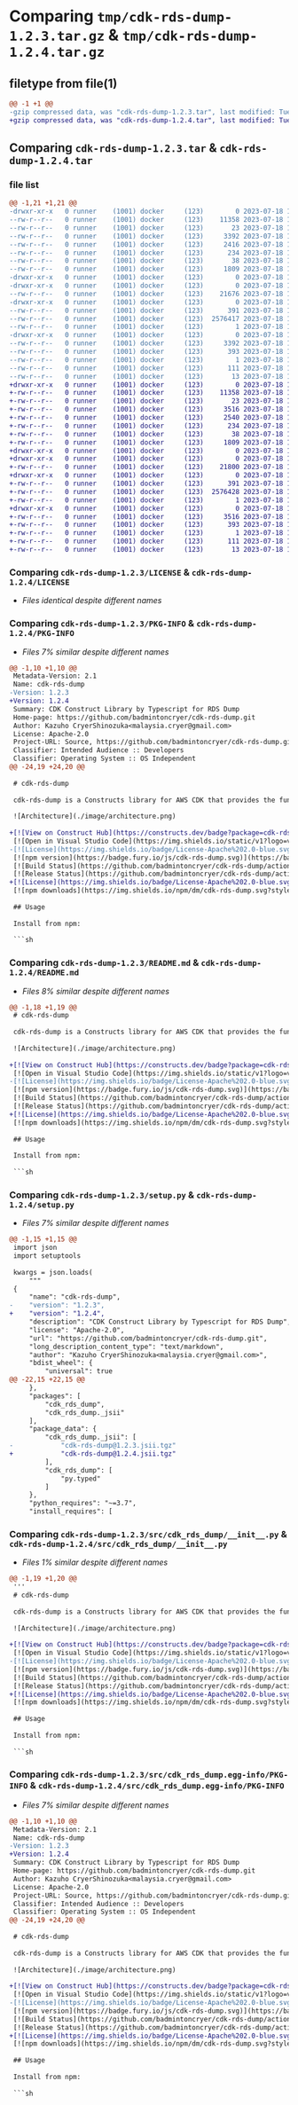 # Comparing `tmp/cdk-rds-dump-1.2.3.tar.gz` & `tmp/cdk-rds-dump-1.2.4.tar.gz`

## filetype from file(1)

```diff
@@ -1 +1 @@
-gzip compressed data, was "cdk-rds-dump-1.2.3.tar", last modified: Tue Jul 18 14:20:15 2023, max compression
+gzip compressed data, was "cdk-rds-dump-1.2.4.tar", last modified: Tue Jul 18 15:20:55 2023, max compression
```

## Comparing `cdk-rds-dump-1.2.3.tar` & `cdk-rds-dump-1.2.4.tar`

### file list

```diff
@@ -1,21 +1,21 @@
-drwxr-xr-x   0 runner    (1001) docker     (123)        0 2023-07-18 14:20:15.084325 cdk-rds-dump-1.2.3/
--rw-r--r--   0 runner    (1001) docker     (123)    11358 2023-07-18 14:20:03.000000 cdk-rds-dump-1.2.3/LICENSE
--rw-r--r--   0 runner    (1001) docker     (123)       23 2023-07-18 14:20:03.000000 cdk-rds-dump-1.2.3/MANIFEST.in
--rw-r--r--   0 runner    (1001) docker     (123)     3392 2023-07-18 14:20:15.084325 cdk-rds-dump-1.2.3/PKG-INFO
--rw-r--r--   0 runner    (1001) docker     (123)     2416 2023-07-18 14:20:03.000000 cdk-rds-dump-1.2.3/README.md
--rw-r--r--   0 runner    (1001) docker     (123)      234 2023-07-18 14:20:03.000000 cdk-rds-dump-1.2.3/pyproject.toml
--rw-r--r--   0 runner    (1001) docker     (123)       38 2023-07-18 14:20:15.084325 cdk-rds-dump-1.2.3/setup.cfg
--rw-r--r--   0 runner    (1001) docker     (123)     1809 2023-07-18 14:20:03.000000 cdk-rds-dump-1.2.3/setup.py
-drwxr-xr-x   0 runner    (1001) docker     (123)        0 2023-07-18 14:20:15.080325 cdk-rds-dump-1.2.3/src/
-drwxr-xr-x   0 runner    (1001) docker     (123)        0 2023-07-18 14:20:15.080325 cdk-rds-dump-1.2.3/src/cdk_rds_dump/
--rw-r--r--   0 runner    (1001) docker     (123)    21676 2023-07-18 14:20:03.000000 cdk-rds-dump-1.2.3/src/cdk_rds_dump/__init__.py
-drwxr-xr-x   0 runner    (1001) docker     (123)        0 2023-07-18 14:20:15.080325 cdk-rds-dump-1.2.3/src/cdk_rds_dump/_jsii/
--rw-r--r--   0 runner    (1001) docker     (123)      391 2023-07-18 14:20:03.000000 cdk-rds-dump-1.2.3/src/cdk_rds_dump/_jsii/__init__.py
--rw-r--r--   0 runner    (1001) docker     (123)  2576417 2023-07-18 14:20:03.000000 cdk-rds-dump-1.2.3/src/cdk_rds_dump/_jsii/cdk-rds-dump@1.2.3.jsii.tgz
--rw-r--r--   0 runner    (1001) docker     (123)        1 2023-07-18 14:20:03.000000 cdk-rds-dump-1.2.3/src/cdk_rds_dump/py.typed
-drwxr-xr-x   0 runner    (1001) docker     (123)        0 2023-07-18 14:20:15.080325 cdk-rds-dump-1.2.3/src/cdk_rds_dump.egg-info/
--rw-r--r--   0 runner    (1001) docker     (123)     3392 2023-07-18 14:20:15.000000 cdk-rds-dump-1.2.3/src/cdk_rds_dump.egg-info/PKG-INFO
--rw-r--r--   0 runner    (1001) docker     (123)      393 2023-07-18 14:20:15.000000 cdk-rds-dump-1.2.3/src/cdk_rds_dump.egg-info/SOURCES.txt
--rw-r--r--   0 runner    (1001) docker     (123)        1 2023-07-18 14:20:15.000000 cdk-rds-dump-1.2.3/src/cdk_rds_dump.egg-info/dependency_links.txt
--rw-r--r--   0 runner    (1001) docker     (123)      111 2023-07-18 14:20:15.000000 cdk-rds-dump-1.2.3/src/cdk_rds_dump.egg-info/requires.txt
--rw-r--r--   0 runner    (1001) docker     (123)       13 2023-07-18 14:20:15.000000 cdk-rds-dump-1.2.3/src/cdk_rds_dump.egg-info/top_level.txt
+drwxr-xr-x   0 runner    (1001) docker     (123)        0 2023-07-18 15:20:55.720733 cdk-rds-dump-1.2.4/
+-rw-r--r--   0 runner    (1001) docker     (123)    11358 2023-07-18 15:20:40.000000 cdk-rds-dump-1.2.4/LICENSE
+-rw-r--r--   0 runner    (1001) docker     (123)       23 2023-07-18 15:20:40.000000 cdk-rds-dump-1.2.4/MANIFEST.in
+-rw-r--r--   0 runner    (1001) docker     (123)     3516 2023-07-18 15:20:55.720733 cdk-rds-dump-1.2.4/PKG-INFO
+-rw-r--r--   0 runner    (1001) docker     (123)     2540 2023-07-18 15:20:40.000000 cdk-rds-dump-1.2.4/README.md
+-rw-r--r--   0 runner    (1001) docker     (123)      234 2023-07-18 15:20:40.000000 cdk-rds-dump-1.2.4/pyproject.toml
+-rw-r--r--   0 runner    (1001) docker     (123)       38 2023-07-18 15:20:55.720733 cdk-rds-dump-1.2.4/setup.cfg
+-rw-r--r--   0 runner    (1001) docker     (123)     1809 2023-07-18 15:20:40.000000 cdk-rds-dump-1.2.4/setup.py
+drwxr-xr-x   0 runner    (1001) docker     (123)        0 2023-07-18 15:20:55.716733 cdk-rds-dump-1.2.4/src/
+drwxr-xr-x   0 runner    (1001) docker     (123)        0 2023-07-18 15:20:55.716733 cdk-rds-dump-1.2.4/src/cdk_rds_dump/
+-rw-r--r--   0 runner    (1001) docker     (123)    21800 2023-07-18 15:20:40.000000 cdk-rds-dump-1.2.4/src/cdk_rds_dump/__init__.py
+drwxr-xr-x   0 runner    (1001) docker     (123)        0 2023-07-18 15:20:55.720733 cdk-rds-dump-1.2.4/src/cdk_rds_dump/_jsii/
+-rw-r--r--   0 runner    (1001) docker     (123)      391 2023-07-18 15:20:40.000000 cdk-rds-dump-1.2.4/src/cdk_rds_dump/_jsii/__init__.py
+-rw-r--r--   0 runner    (1001) docker     (123)  2576428 2023-07-18 15:20:40.000000 cdk-rds-dump-1.2.4/src/cdk_rds_dump/_jsii/cdk-rds-dump@1.2.4.jsii.tgz
+-rw-r--r--   0 runner    (1001) docker     (123)        1 2023-07-18 15:20:40.000000 cdk-rds-dump-1.2.4/src/cdk_rds_dump/py.typed
+drwxr-xr-x   0 runner    (1001) docker     (123)        0 2023-07-18 15:20:55.716733 cdk-rds-dump-1.2.4/src/cdk_rds_dump.egg-info/
+-rw-r--r--   0 runner    (1001) docker     (123)     3516 2023-07-18 15:20:55.000000 cdk-rds-dump-1.2.4/src/cdk_rds_dump.egg-info/PKG-INFO
+-rw-r--r--   0 runner    (1001) docker     (123)      393 2023-07-18 15:20:55.000000 cdk-rds-dump-1.2.4/src/cdk_rds_dump.egg-info/SOURCES.txt
+-rw-r--r--   0 runner    (1001) docker     (123)        1 2023-07-18 15:20:55.000000 cdk-rds-dump-1.2.4/src/cdk_rds_dump.egg-info/dependency_links.txt
+-rw-r--r--   0 runner    (1001) docker     (123)      111 2023-07-18 15:20:55.000000 cdk-rds-dump-1.2.4/src/cdk_rds_dump.egg-info/requires.txt
+-rw-r--r--   0 runner    (1001) docker     (123)       13 2023-07-18 15:20:55.000000 cdk-rds-dump-1.2.4/src/cdk_rds_dump.egg-info/top_level.txt
```

### Comparing `cdk-rds-dump-1.2.3/LICENSE` & `cdk-rds-dump-1.2.4/LICENSE`

 * *Files identical despite different names*

### Comparing `cdk-rds-dump-1.2.3/PKG-INFO` & `cdk-rds-dump-1.2.4/PKG-INFO`

 * *Files 7% similar despite different names*

```diff
@@ -1,10 +1,10 @@
 Metadata-Version: 2.1
 Name: cdk-rds-dump
-Version: 1.2.3
+Version: 1.2.4
 Summary: CDK Construct Library by Typescript for RDS Dump
 Home-page: https://github.com/badmintoncryer/cdk-rds-dump.git
 Author: Kazuho CryerShinozuka<malaysia.cryer@gmail.com>
 License: Apache-2.0
 Project-URL: Source, https://github.com/badmintoncryer/cdk-rds-dump.git
 Classifier: Intended Audience :: Developers
 Classifier: Operating System :: OS Independent
@@ -24,19 +24,20 @@
 
 # cdk-rds-dump
 
 cdk-rds-dump is a Constructs library for AWS CDK that provides the functionality to dump the contents of Amazon RDS, generate it as an SQL file, and store it in Amazon S3.
 
 ![Architecture](./image/architecture.png)
 
+[![View on Construct Hub](https://constructs.dev/badge?package=cdk-rds-dump)](https://constructs.dev/packages/cdk-rds-dump)
 [![Open in Visual Studio Code](https://img.shields.io/static/v1?logo=visualstudiocode&label=&message=Open%20in%20Visual%20Studio%20Code&labelColor=2c2c32&color=007acc&logoColor=007acc)](https://open.vscode.dev/badmintoncryer/cdk-rds-dump)
-[![License](https://img.shields.io/badge/License-Apache%202.0-blue.svg)](https://opensource.org/licenses/Apache-2.0)
 [![npm version](https://badge.fury.io/js/cdk-rds-dump.svg)](https://badge.fury.io/js/cdk-rds-dump)
 [![Build Status](https://github.com/badmintoncryer/cdk-rds-dump/actions/workflows/build.yml/badge.svg)](https://github.com/badmintoncryer/cdk-rds-dump/actions/workflows/build.yml)
 [![Release Status](https://github.com/badmintoncryer/cdk-rds-dump/actions/workflows/release.yml/badge.svg)](https://github.com/badmintoncryer/cdk-rds-dump/actions/workflows/release.yml)
+[![License](https://img.shields.io/badge/License-Apache%202.0-blue.svg)](https://opensource.org/licenses/Apache-2.0)
 [![npm downloads](https://img.shields.io/npm/dm/cdk-rds-dump.svg?style=flat)](https://www.npmjs.com/package/cdk-rds-dump)
 
 ## Usage
 
 Install from npm:
 
 ```sh
```

### Comparing `cdk-rds-dump-1.2.3/README.md` & `cdk-rds-dump-1.2.4/README.md`

 * *Files 8% similar despite different names*

```diff
@@ -1,18 +1,19 @@
 # cdk-rds-dump
 
 cdk-rds-dump is a Constructs library for AWS CDK that provides the functionality to dump the contents of Amazon RDS, generate it as an SQL file, and store it in Amazon S3.
 
 ![Architecture](./image/architecture.png)
 
+[![View on Construct Hub](https://constructs.dev/badge?package=cdk-rds-dump)](https://constructs.dev/packages/cdk-rds-dump)
 [![Open in Visual Studio Code](https://img.shields.io/static/v1?logo=visualstudiocode&label=&message=Open%20in%20Visual%20Studio%20Code&labelColor=2c2c32&color=007acc&logoColor=007acc)](https://open.vscode.dev/badmintoncryer/cdk-rds-dump)
-[![License](https://img.shields.io/badge/License-Apache%202.0-blue.svg)](https://opensource.org/licenses/Apache-2.0)
 [![npm version](https://badge.fury.io/js/cdk-rds-dump.svg)](https://badge.fury.io/js/cdk-rds-dump)
 [![Build Status](https://github.com/badmintoncryer/cdk-rds-dump/actions/workflows/build.yml/badge.svg)](https://github.com/badmintoncryer/cdk-rds-dump/actions/workflows/build.yml)
 [![Release Status](https://github.com/badmintoncryer/cdk-rds-dump/actions/workflows/release.yml/badge.svg)](https://github.com/badmintoncryer/cdk-rds-dump/actions/workflows/release.yml)
+[![License](https://img.shields.io/badge/License-Apache%202.0-blue.svg)](https://opensource.org/licenses/Apache-2.0)
 [![npm downloads](https://img.shields.io/npm/dm/cdk-rds-dump.svg?style=flat)](https://www.npmjs.com/package/cdk-rds-dump)
 
 ## Usage
 
 Install from npm:
 
 ```sh
```

### Comparing `cdk-rds-dump-1.2.3/setup.py` & `cdk-rds-dump-1.2.4/setup.py`

 * *Files 7% similar despite different names*

```diff
@@ -1,15 +1,15 @@
 import json
 import setuptools
 
 kwargs = json.loads(
     """
 {
     "name": "cdk-rds-dump",
-    "version": "1.2.3",
+    "version": "1.2.4",
     "description": "CDK Construct Library by Typescript for RDS Dump",
     "license": "Apache-2.0",
     "url": "https://github.com/badmintoncryer/cdk-rds-dump.git",
     "long_description_content_type": "text/markdown",
     "author": "Kazuho CryerShinozuka<malaysia.cryer@gmail.com>",
     "bdist_wheel": {
         "universal": true
@@ -22,15 +22,15 @@
     },
     "packages": [
         "cdk_rds_dump",
         "cdk_rds_dump._jsii"
     ],
     "package_data": {
         "cdk_rds_dump._jsii": [
-            "cdk-rds-dump@1.2.3.jsii.tgz"
+            "cdk-rds-dump@1.2.4.jsii.tgz"
         ],
         "cdk_rds_dump": [
             "py.typed"
         ]
     },
     "python_requires": "~=3.7",
     "install_requires": [
```

### Comparing `cdk-rds-dump-1.2.3/src/cdk_rds_dump/__init__.py` & `cdk-rds-dump-1.2.4/src/cdk_rds_dump/__init__.py`

 * *Files 1% similar despite different names*

```diff
@@ -1,19 +1,20 @@
 '''
 # cdk-rds-dump
 
 cdk-rds-dump is a Constructs library for AWS CDK that provides the functionality to dump the contents of Amazon RDS, generate it as an SQL file, and store it in Amazon S3.
 
 ![Architecture](./image/architecture.png)
 
+[![View on Construct Hub](https://constructs.dev/badge?package=cdk-rds-dump)](https://constructs.dev/packages/cdk-rds-dump)
 [![Open in Visual Studio Code](https://img.shields.io/static/v1?logo=visualstudiocode&label=&message=Open%20in%20Visual%20Studio%20Code&labelColor=2c2c32&color=007acc&logoColor=007acc)](https://open.vscode.dev/badmintoncryer/cdk-rds-dump)
-[![License](https://img.shields.io/badge/License-Apache%202.0-blue.svg)](https://opensource.org/licenses/Apache-2.0)
 [![npm version](https://badge.fury.io/js/cdk-rds-dump.svg)](https://badge.fury.io/js/cdk-rds-dump)
 [![Build Status](https://github.com/badmintoncryer/cdk-rds-dump/actions/workflows/build.yml/badge.svg)](https://github.com/badmintoncryer/cdk-rds-dump/actions/workflows/build.yml)
 [![Release Status](https://github.com/badmintoncryer/cdk-rds-dump/actions/workflows/release.yml/badge.svg)](https://github.com/badmintoncryer/cdk-rds-dump/actions/workflows/release.yml)
+[![License](https://img.shields.io/badge/License-Apache%202.0-blue.svg)](https://opensource.org/licenses/Apache-2.0)
 [![npm downloads](https://img.shields.io/npm/dm/cdk-rds-dump.svg?style=flat)](https://www.npmjs.com/package/cdk-rds-dump)
 
 ## Usage
 
 Install from npm:
 
 ```sh
```

### Comparing `cdk-rds-dump-1.2.3/src/cdk_rds_dump.egg-info/PKG-INFO` & `cdk-rds-dump-1.2.4/src/cdk_rds_dump.egg-info/PKG-INFO`

 * *Files 7% similar despite different names*

```diff
@@ -1,10 +1,10 @@
 Metadata-Version: 2.1
 Name: cdk-rds-dump
-Version: 1.2.3
+Version: 1.2.4
 Summary: CDK Construct Library by Typescript for RDS Dump
 Home-page: https://github.com/badmintoncryer/cdk-rds-dump.git
 Author: Kazuho CryerShinozuka<malaysia.cryer@gmail.com>
 License: Apache-2.0
 Project-URL: Source, https://github.com/badmintoncryer/cdk-rds-dump.git
 Classifier: Intended Audience :: Developers
 Classifier: Operating System :: OS Independent
@@ -24,19 +24,20 @@
 
 # cdk-rds-dump
 
 cdk-rds-dump is a Constructs library for AWS CDK that provides the functionality to dump the contents of Amazon RDS, generate it as an SQL file, and store it in Amazon S3.
 
 ![Architecture](./image/architecture.png)
 
+[![View on Construct Hub](https://constructs.dev/badge?package=cdk-rds-dump)](https://constructs.dev/packages/cdk-rds-dump)
 [![Open in Visual Studio Code](https://img.shields.io/static/v1?logo=visualstudiocode&label=&message=Open%20in%20Visual%20Studio%20Code&labelColor=2c2c32&color=007acc&logoColor=007acc)](https://open.vscode.dev/badmintoncryer/cdk-rds-dump)
-[![License](https://img.shields.io/badge/License-Apache%202.0-blue.svg)](https://opensource.org/licenses/Apache-2.0)
 [![npm version](https://badge.fury.io/js/cdk-rds-dump.svg)](https://badge.fury.io/js/cdk-rds-dump)
 [![Build Status](https://github.com/badmintoncryer/cdk-rds-dump/actions/workflows/build.yml/badge.svg)](https://github.com/badmintoncryer/cdk-rds-dump/actions/workflows/build.yml)
 [![Release Status](https://github.com/badmintoncryer/cdk-rds-dump/actions/workflows/release.yml/badge.svg)](https://github.com/badmintoncryer/cdk-rds-dump/actions/workflows/release.yml)
+[![License](https://img.shields.io/badge/License-Apache%202.0-blue.svg)](https://opensource.org/licenses/Apache-2.0)
 [![npm downloads](https://img.shields.io/npm/dm/cdk-rds-dump.svg?style=flat)](https://www.npmjs.com/package/cdk-rds-dump)
 
 ## Usage
 
 Install from npm:
 
 ```sh
```

